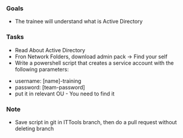 
### Goals
- The trainee will understand what is Active Directory

### Tasks
- Read About Active Directory
- Fron Network Folders, download admin pack -> Find your self 
- Write a powershell script that creates a service account with the following parameters:
* username: [name]-training
* password: [team-password]
* put it in relevant OU - You need to find it


### Note
- Save script in git in ITTools branch, then do a pull request without deleting branch
